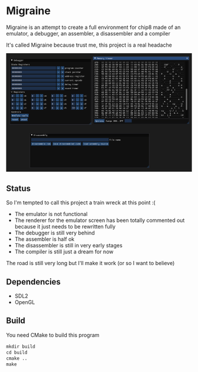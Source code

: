 # Migraine

Migraine is an attempt to create a full environment for chip8 made of an emulator, a debugger, an assembler, a disassembler and a compiler

It's called Migraine because trust me, this project is a real headache

![screenshot](screenshot.png)

## Status

So I'm tempted to call this project a train wreck at this point :(

- The emulator is not functional
- The renderer for the emulator screen has been totally commented out because it just needs to be rewritten fully
- The debugger is still very behind
- The assembler is half ok
- The disassembler is still in very early stages
- The compiler is still just a dream for now

The road is still very long but I'll make it work (or so I want to believe)

## Dependencies

- SDL2
- OpenGL

## Build

You need CMake to build this program

```
mkdir build
cd build
cmake ..
make
```
